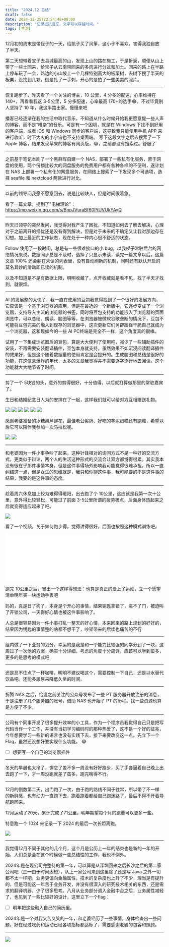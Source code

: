 ```yaml
---
title: "2024.12 总结"
draft: false
date: 2024-12-25T22:24:48+08:00
description: "记录抵抗遗忘，文字可以穿越时间。"
tags: [生活]
---
```



12月初的周末是带侄子的一天，给凯子买了风筝，这小子不喜欢，害得我独自放了半天。

第二天想带着宝子去县城最高的山，发现上山的路在施工，于是折返，顺便从山上带了一些土回来，给宝子从云南带回来的多肉进行分盆和加土。回来的路上在半路上停车玩了一会，路边的小山坡上一个几棵特别高大的板栗树，去树下搜了半天的板栗，没找到几颗，倒是扎了一手刺，开心的是拍了一些美美的照片。

---

恢复跑步了，昨天看了一个关注的博主，10 公里，4 分多的配速，心率维持在 140+，再看看我这 3-5公里，5 分多配速，心率最高 170+的选手😂，不过毕竟别人坚持了 10 年，我这半路出家。慢慢来吧

播客已经逐渐在我的生活中取代音乐，不知道从什么时候开始我更愿意提一些人声的博客，而不是“嘈杂”的音乐。可是有一个困境，就是在 Windows 下找不到好用的客户端，或者 iOS 和 Windows 同步的客户端，这导致我只能使用手机 APP 来进行收听，时下大火的小宇宙也不支持桌面端。
写下这段文字之后去搜索了一下 Apple 博客，结果发现苹果的博客有网页版，😂，之前都没有搜索过。舒服了

---

之前基于笔记本刷了一个黑群晖自建一个 NAS，部署了一些私有化服务，苦于网盘的使用，两个份额比较大的网盘服务的免费用户都有各种各样的不便利，遂计划在 NAS 上部署一个私有化的网盘服务，在网络上搜索了一下发现多个可选项，选择 seafile 和 nextcloud 两款进行对比。

---

以前的领导问我愿不愿意回去，说是比较缺人，但是时间很着急。


看了一篇文章，提到了"电梯理论"：https://mp.weixin.qq.com/s/BnpJVuraBf60PtUVUkYAyQ

---

昨天旧领导的突然发问，我觉得对我产生了困扰，不知道如何去了解去解决，心理对于之前离开的担忧还是没有得到解决，但是对于未来的不确定又让我对那边存在幻想。加上最近的工作状态，现在处于一种内心很不舒适的状态。


Follow 使用了一段时间，总是有一些很难接口的小 bug，以我梯子常驻后台的网络情况来说，数据同步总是不及时，选择了只显示未读，读完一篇文章以后，这篇文章 100% 还会躺在未读的列表里，没有自动刷新的机制，同时还有默认开启的莫名其妙的滑动即已读的机制。

以及不知道是不是有数据上限，明明收藏了，点开收藏就是看不见，找了半天才找到，就很烦。

---

AI 的发展整的太快了，我一直在使用的豆包我觉得找到了一个很好的发展方向，它应该是一个基于浏览器的应用，但是在最近的一个新版中，它逐步变成了一个浏览器，支持导入主流的浏览器的书签，同时将豆包支持的功能嵌入了浏览器的页面浏览中，可以总结、朗读、脑图等等，在浏览器被微软谷歌垄断的情况下，豆包不可能将豆包完美的融入到现存的浏览器中，这次更新它们另辟蹊径干脆自己就成为一个浏览器，这和现如今的一些 AI PC终端是完全不一样，这个角度真的很棒。

试用了一下集成浏览器后的豆包，算是大大便利了使用吧，减少了一些辅助插件的安装，不再需要安装翻译插件，豆包本身就支持，虽然效果不如沉浸阅读翻译插件的效果好，但是这个随着数据量的使用肯定是会提升的。生成脑图和总结是很好的功能，在这信息爆炸的年代，太多的文章我觉得并不需要逐字逐行地去阅读。这个功能就大大地节省了时间。

---
剪了一个 5块钱的头，意外的剪得很好，十分值得，以后就打算做那里的常驻嘉宾了。

生日和结婚纪念日人为的安排在了一起，这样我们就可以给对方互相赠送礼物。

![](http://ipv4.zhangyk.space:9089/pic/2024/12/25/676c0df5c3edd.jpeg)
![](http://ipv4.zhangyk.space:9089/pic/2024/12/25/676c0dfe95a15.jpg)
![](http://ipv4.zhangyk.space:9089/pic/2024/12/25/676c0e01ca71d.jpg)
![](http://ipv4.zhangyk.space:9089/pic/2024/12/25/676c0e0289e9c.jpg)
![](http://ipv4.zhangyk.space:9089/pic/2024/12/25/676c0e089ce68.jpg)
![](http://ipv4.zhangyk.space:9089/pic/2024/12/25/676c0e0a008aa.jpg)

感谢老婆准备的冰糖葫芦鲜花，最佳老公奖牌、好吃的芋泥蛋糕还有跑鞋，希望以后它可以陪伴我参加一次马拉松呢。

![](http://ipv4.zhangyk.space:9089/pic/2024/12/25/676c0eff9a895.jpeg)
![](http://ipv4.zhangyk.space:9089/pic/2024/12/25/676c0f004fcba.jpeg)

---

和老婆因为一件小事争吵了起来，这种针锋相对的询问方式不是一种好的交流方式，更类似于辩论，两个人的生活这种形式的交流会让双方都觉得很累。其实我本没有很在乎那件事情本身，但是这件事得场外影响我可能觉得很难承担，所以一直纠结这一点，但是女生的思维就是，我只和你聊这件事，我可能要的不是这件事的结果，我要的是这件事的态度。

---

趁着周六休息加上较为难得得暖阳，出去跑了个 10公里，这应该是我第一次十公里，意外得比较轻松，可能过了前面 3-5公里所谓的疲劳极点，后面身体热起来之后就变得适应起来了吧。

![](http://ipv4.zhangyk.space:9089/pic/2024/12/25/676c1419a66df.jpg)

看了一个视频，关于如何跑步得，觉得讲得很好，后面也按照这种模式训练吧。

<iframe src="//player.bilibili.com/player.html?isOutside=true&aid=113610877705209&bvid=BV1XAq5YZEYK&cid=27224180350&p=1" scrolling="no" border="0" frameborder="no" framespacing="0" allowfullscreen="true"></iframe>

跑完 10公里之后，冒出一个这样得想法：也算是真正的爱上了运动，立一个愿望清单明年买一块运动手表吧

妈的，真是日了狗了，本身是个开心的事情，结果钥匙拿错了，进不了门，被迫叫了开锁公司，一天得好心情也被这件事影响了。

人总是很容易因为一件小事打乱一整天的好心情，本来回来的路上规划的好好的，结果因为钥匙的事情整的啥都不想干了，吵架带来的后续也痛苦的不行

---

组内做了一下业务的划分，幸运的是我是和一个能力比较强的同学分到了一块，这周过了一次他的方案，确实十分详细，考虑的角度十分周详，应该可以学到蛮多，更多的是思考的模式吧

---

还是忍不住点了一杯咖啡，明明不建议喝这个，需要控制一下自己，还是以水替代饮品吧。还能多尿尿来降低久坐的时间。

---

折腾 NAS 之后，恰逢之前关注的公众号发布了一些 PT 服务器开放注册的消息，于是注册了几个服务器的账号，借助 NAS 也开始了 PT 的历程。找一些资源也算是方便了不少。

---

公司有个同事开发了很多提升效率的小工具，作为一个程序员我觉得自己只是把写代码当作一个工作，并没有当初学习编码时的那种热爱了，这不是一个好的征兆，今年想要学习一些新的语言也没有实践下去，接下来要改变这一点。先立下一个 Flag，虽然还没想好要实现什么功能。 😂

- [ ]  想要写一个自己的浏览器插件

---

冬天的早晨也太冷了，懈怠了差不多一周没有好好跑步，买了手套逼着自己晚上出去跑了一下，才一周没跑就差了蛮多，跑完喘得不行。

---

12月的倒数第二天，出门跑了一次，由于跑的路线不同于往常，所以带了不一样的新鲜感，也有动力一直跑下去，跑着跑着都给自己跑迷路了，最后不得不开着导航跑回来。

12月运动了20天，累计完成了71公里。明年期望每个月的跑量可以更多一些。

特意跑一个 1024 来记录一下 2024 的最后一次长距离跑。

![](http://ipv4.zhangyk.space:9089/pic/2024/12/30/6772997056cfd.jpeg)

---

我觉得12月不同于其他的几个月，这个月是公历上一年的结束也是新的一年的开始，人们总是会在这个时候做一些总结性的工作，我也不例外。

2024年是在现公司完整待的第一年，可以算是从深圳回来之后长沙之后的第二家公司吧（~~三一由于时间太短~~），从上一家公司来到这里除了还是写 Java 之外一切都不太一样吧，业务更偏向金融属性，技术的复杂度也上升了不少，理当是有提升的，但是可能这一年苦于业务开发，并没有很深入的研究技术相关的东西，还是需求的翻译机器，少了很多思考。八月从业务部分调入金融中台之后，业务属性减轻了，也见到了一些比较好的设计，这里立下一个flag：

- [ ]  明年把这些融入自己的简历里。

2024年是一个对我又苦又笑的一年，和老婆经历了一些事情，身体检查出一些问题，好在经过吃药和运动已经各项指标都达标了，需要感谢老婆的包容和照顾。


---



![](https://v2.jinrishici.com/one.svg)
